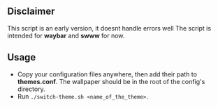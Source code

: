 ## Disclaimer
This script is an early version, it doesnt handle errors well
The script is intended for **waybar** and **swww** for now.

## Usage
- Copy your configuration files anywhere, then add their path to **themes.conf**. The wallpaper should be in the root of the config's directory.
- Run `./switch-theme.sh <name_of_the_theme>`.
